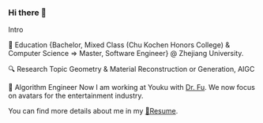 ### Hi there 👋

Intro

📖 Education
{Bachelor, Mixed Class (Chu Kochen Honors College) & Computer Science => Master, Software Engineer} @ Zhejiang University.

🔍 Research Topic
Geometry & Material Reconstruction or Generation, AIGC

💼 Algorithm Engineer
Now I am working at Youku with <a href="https://huan-fu.github.io/">Dr. Fu</a>. We now focus on avatars for the entertainment industry.

You can find more details about me in my <a href="https://github.com/RupertPaoZ/RupertPaoZ/blob/master/Resume.pdf" target="_blank">📄Resume</a>.

